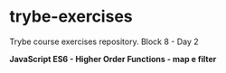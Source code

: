 # trybe-exercises
Trybe course exercises repository.
Block 8 - Day 2

**JavaScript ES6 - Higher Order Functions - map e filter**